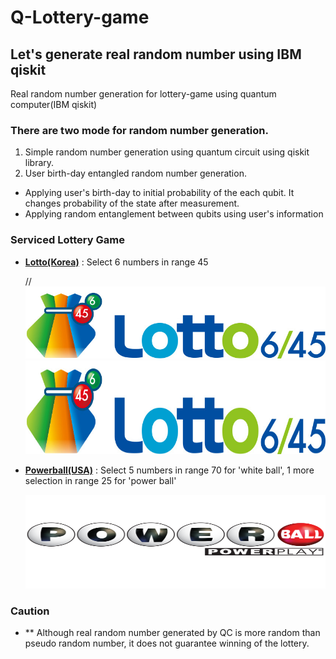
# Q-Lottery-game

## Let's generate real random number using IBM qiskit

Real random number generation for lottery-game using quantum computer(IBM qiskit)

### There are two mode for random number generation.

1) Simple random number generation using quantum circuit using qiskit library.
2) User birth-day entangled random number generation.
  - Applying user's birth-day to initial probability of the each qubit. It changes probability of the state after measurement.
  - Applying random entanglement between qubits using user's information

### Serviced Lottery Game

- **[Lotto(Korea)](https://dhlottery.co.kr/)**
  : Select 6 numbers in range 45
    
    //![image](src/Lotto645.jpg)    
    <img src="src/Lotto645.jpg" width="600" height="150">

- **[Powerball(USA)](https://www.powerball.com/)**
  : Select 5 numbers in range 70 for 'white ball', 1 more selection in range 25 for 'power ball'
    
    <img src="src/Powerball.png" width="600" height="150">

### Caution

- ** Although real random number generated by QC is more random than pseudo random number, it does not guarantee winning of the lottery.

